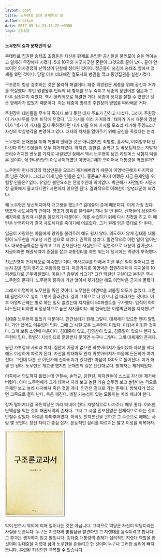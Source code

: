 ```yaml
---
layout: post
title: 노무현의 길과 문재인의 길
author: drkim
date: 2017-05-14 23:13:22 +0900
tags: [컬럼]
---
```

**노무현의 길과 문재인의 길**

  


쿠데타로 집권한 송태조 조광윤은 자신을 황제로 옹립한 공신들을 불러모아 술을 먹여놓고 일제히 무장해제 시켰다. 5대 10국의 지긋지긋한 혼란이 그것으로 끝이 났다. 끝이 안 보이던 의사결정의 난맥상이 단칼에 정리된 것이다. 장군들이 술김에 송태조 앞에서 맹세를 했던 것이다. 당말 이후 비대해진 절도사의 병권을 깎고 중앙집권을 실현시켰다. 

  


구조론이 항상 강조하는 것은 물리적 해결이다. 태종 이방원은 세종을 위해 공신과 처가를 학살했다. 부인 원경왕후 민씨의 네 형제를 모두 죽이고 세종의 장인어른 심온과 그 아우 심정까지 죽였다. 역시 물리적으로 해결한 거다. 세종이 정치를 잘할 수 있었던 것은 방해자가 없었기 때문이다. 이는 태종이 명태조 주원장의 방법을 따라배운 거다. 

  


주원장이 대신들을 무수히 죽이자 보다 못한 태자 주표가 간하고 나섰다. 그러자 주원장이 가시나무를 꺾어 바닥에 던졌다. '그 가시를 이리 가져와라.' 태자가 가시 때문에 망설이자 '네가 이 가시를 줍지 못하겠다면 내가 너를 위해 가시를 모조리 제거해 주겠노라.' 자신의 학살행각을 변명하고 있다. 태자의 치세를 열어주기 위해 공신을 죽였다는 논리. 

  


노무현이 문재인을 위해 특별히 안배한 것은 아니겠지만 최병렬, 홍사덕, 이회창부터 난다긴다 하던 인물들이 모두 제거되었다. 박지원, 김한길, 손학규 등 바보트리오는 자발적 분리수거지만 반노를 기치로 내걸었던 점에서 역시 노무현이 남긴 리트머스 시험지 덕을 본 것이다. 왜 한나라당의 아웃사이더였던 이명박근혜가 연이어서 대통령을 먹었을까? 

  


노무현이 한나라당의 핵심인물을 모조리 제거해버렸기 때문에 이명박근혜가 마지막으로 남은 것이다. 그리고 이제 남은 인물은 없다. 홍준표? 웃자! 어쨌든 지금 문재인을 위협할 인물은? 없다. 유일한 불안요소는 안철수인데 의미없다. 박근혜가 사면받아 서문시장 골목에서 울고다니면? 사면하지 않으면 된다. 결과적으로 이해찬이 양녕대군이 되었다. 

  


왜 노무현은 당선되자마자 개고생을 했는가? 김대중의 존재 때문이다. 이게 가장 컸다. 영조와 사도세자의 관계다. 영조가 왕위를 물려주려 하나 잘 안 된다. 신하들이 상왕파와 세자파로 갈라져 내분을 일으키기 때문이다. 이를 수습하기 위해 다시 친정을 하고 이 패턴을 반복하다가 결국 사도세자를 죽이기에 이르렀다. 그거 원래 임금 뜻대로 안 된다. 

  


임금이 사랑하는 아들에게 왕위를 물려주려 해도 쉽지 않다. 의도하지 않게 김대중 대통령이 노무현을 개고생 시킨 셈으로 되었다. 권력의 생리다. 필연적으로 이런 일이 일어난다. 대북송금특검은 핑계고 그저 존재한다는 사실만으로 필연적으로 내분이 일어난다. 지금이라면 패권세력이 중심을 잡고 교통정리를 하면 되는데 당시에는 역량이 부족했다. 

  


진보진영이 전체적으로 미숙했던 거다. 역사공부를 안해서 지금 무슨 일이 일어나고 있는지 감을 잡지 못하고 우왕좌왕 했다. 마찬가지로 이명박은 집권하자마자 지지율이 10퍼센트대로 곤두박질했다. 이유는? 광우병 쇠고기? 그건 딱걸린 구실이고 본질은 역시 노무현의 존재다. 노무현이 봉하에 가만 앉아서 헛기침만 해도 이명박은 궁지에 몰렸다. 

  


그래서 이명박이 노무현을 죽인 것이다. 노무현은 이명박을 괴롭힐 의도가 없었다. 그런데 필연적으로 일이 그렇게 흘러간다. 결이 그쪽으로 나 있으니 결 따라가는 것이다. 이후 이명박근혜는 별로 하는 일도 없었는데 지지율이 50퍼센트를 구가했다. 업적이 마이너스인데 비하면 비정상적으로 높은 지지율이다. 왜 한국인은 이명박근혜를 지지했나? 

  


김대중 노무현이 없었기 때문이다. 인간심리가 원래 그렇다. 대채제가 있으면 왠지 얄밉다. 가만 있어도 이유없이 밉다. 그때 그 시절 모두 노무현이 미웠다. 미워서 미워한 것이다. 그게 보통 소인배 마음이다. 김대중이 있고, 김영삼이 있고, 김종필이 있으니 왠지 노무현이 밉다. 특별히 지성인으로 훈련받지 못하면 누구나 그렇다. 그게 대체재의 존재다. 

  


봉건 가부장제 사회라 치자. 집안에 가장이 없으면 의붓아버지가 들어앉아 자녀를 학대해도 이상하게 따르게 된다. 자신을 학대해도 왠지 의붓아버지가 마음에 든든하게 여겨진다. 그런데 다른 곳 어딘가에 친아버지가 있다면? 마음이 180도로 틀어진다. 이거 해결 안 된다. 노무현은 개고생 했지만 문재인의 길은 탄탄대로다. 방해자는 제거되었다. 

  


이쪽에서 의도하지 않았는데 안철수, 손학규, 김한길, 박지원들이 스스로 자신을 제거해 버렸다. 아마 노무현에게 크게 데어서 자라 보고 놀란 가슴 솥뚜껑 보고 놀란다는 격으로 문재인 보고 놀라 나자빠져 죽은 것일 게다. 인간은 결대로 가는 존재다. 방해자가 있으면 그쪽으로 결이 난다. 옥은 깨진다. 깨질 가능성이 있는 모퉁이는 미리 깨놔야 한다. 

  


장차 떨어져나갈 국민의당은 미리 떼내야 한다. 자발적으로 나가주니 매우 좋다. 이러한 난맥상을 막는 것이 패권세력의 존재다. 그때 그 시절 진보진영은 전체적으로 하는 짓이 안철수 같았다. 어설픈 아마추어였다. 아직도 천지분간을 못하고 그 수준으로 헤매는 사람 몇 보인다. 정신 차리고 중심 잡자. 본능적인 심리를 따르지는 말고 이성을 회복하자.  
  


  



![](/files/attach/images/199/218/845/20170108_234810.jpg)   


  


악이 반드시 악의에 의해 일어나는 것은 아닙니다. 그러므로 악당은 자신이 악당이라는 사실을 모릅니다. 누구든 지렛대와 받침점을 발견하면 그 지렛대를 움직이려고 합니다. 그 후과는 생각하지 않고 말입니다. 김대중 대통령의 존재가 심리적인 지렛대 역할을 한 것이며 김대중을 지렛대 삼아 노무현을 흔들려고 한 것이며 누구나 그러한 심리에 빠져듭니다. 훈련된 지성인만 극복할 수 있습니다.